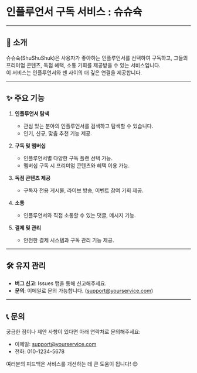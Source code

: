 
# 인플루언서 구독 서비스 : 슈슈슉

---

## 📄 소개

슈슈슉(ShuShuShuk)은 사용자가 좋아하는 인플루언서를 선택하여 구독하고, 그들의 프리미엄 콘텐츠, 독점 혜택, 소통 기회를 제공받을 수 있는 서비스입니다.  
이 서비스는 인플루언서와 팬 사이의 더 깊은 연결을 제공합니다.

---

## ✨ 주요 기능

1. **인플루언서 탐색**
    - 관심 있는 분야의 인플루언서를 검색하고 탐색할 수 있습니다.
    - 인기, 신규, 맞춤 추천 기능 제공.


2. **구독 및 멤버십**
    - 인플루언서별 다양한 구독 플랜 선택 가능.
    - 멤버십 구독 시 프리미엄 콘텐츠와 혜택 이용 가능.


3. **독점 콘텐츠 제공**
    - 구독자 전용 게시물, 라이브 방송, 이벤트 참여 기회 제공.


4. **소통**
    - 인플루언서와 직접 소통할 수 있는 댓글, 메시지 기능.


5. **결제 및 관리**
    - 안전한 결제 시스템과 구독 관리 기능 제공.

---

## 🛠️ 유지 관리

- **버그 신고**: Issues 탭을 통해 신고해주세요.
- **문의**: 이메일로 문의 가능합니다. (support@yourservice.com)

---

## 📞 문의

궁금한 점이나 제안 사항이 있다면 아래 연락처로 문의해주세요:

- 이메일: support@yourservice.com
- 전화: 010-1234-5678

여러분의 피드백은 서비스를 개선하는 데 큰 도움이 됩니다! 😊
